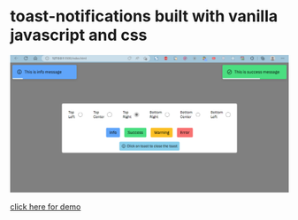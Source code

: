 # toast-notifications built with vanilla javascript and css

![banner](https://github.com/pavanKumarKR2000/toast-notifications/blob/main/toast-notifications.png?raw=true)

[click here for demo](https://pavankumarkr2000.github.io/toast-notifications/)
